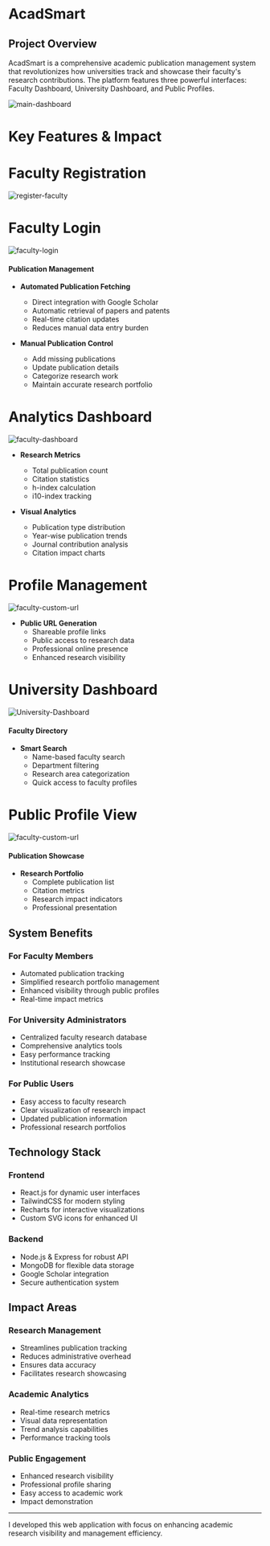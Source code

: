 # AcadSmart

## Project Overview
AcadSmart is a comprehensive academic publication management system that revolutionizes how universities track and showcase their faculty's research contributions. The platform features three powerful interfaces: Faculty Dashboard, University Dashboard, and Public Profiles.

![main-dashboard](https://github.com/user-attachments/assets/3534e517-7356-4a57-b781-021a466b1555)

# Key Features & Impact


# Faculty Registration
![register-faculty](https://github.com/user-attachments/assets/5320be61-884a-4707-91ed-8ca025604bd8)


# Faculty Login
![faculty-login](https://github.com/user-attachments/assets/71e39371-6d7d-4b18-afec-7649a837a381)

#### Publication Management
- **Automated Publication Fetching**
  - Direct integration with Google Scholar
  - Automatic retrieval of papers and patents
  - Real-time citation updates
  - Reduces manual data entry burden

- **Manual Publication Control**
  - Add missing publications
  - Update publication details
  - Categorize research work
  - Maintain accurate research portfolio

# Analytics Dashboard
![faculty-dashboard](https://github.com/user-attachments/assets/7b517527-0d9f-400e-a241-1034bc20760b)
- **Research Metrics**
  - Total publication count
  - Citation statistics
  - h-index calculation
  - i10-index tracking
  
- **Visual Analytics**
  - Publication type distribution
  - Year-wise publication trends
  - Journal contribution analysis
  - Citation impact charts

# Profile Management
![faculty-custom-url](https://github.com/user-attachments/assets/7424fbaf-659a-4290-bb90-22cdfe6e7857)
- **Public URL Generation**
  - Shareable profile links
  - Public access to research data
  - Professional online presence
  - Enhanced research visibility

# University Dashboard
![University-Dashboard](https://github.com/user-attachments/assets/627b6888-a7c5-4a2f-87a1-5e0f1b6a3f89)

#### Faculty Directory
- **Smart Search**
  - Name-based faculty search
  - Department filtering
  - Research area categorization
  - Quick access to faculty profiles

# Public Profile View
![faculty-custom-url](https://github.com/user-attachments/assets/48f45292-135d-4447-90d6-2ac63ae7c46d)

#### Publication Showcase
- **Research Portfolio**
  - Complete publication list
  - Citation metrics
  - Research impact indicators
  - Professional presentation

## System Benefits

### For Faculty Members
- Automated publication tracking
- Simplified research portfolio management
- Enhanced visibility through public profiles
- Real-time impact metrics

### For University Administrators
- Centralized faculty research database
- Comprehensive analytics tools
- Easy performance tracking
- Institutional research showcase

### For Public Users
- Easy access to faculty research
- Clear visualization of research impact
- Updated publication information
- Professional research portfolios

## Technology Stack

### Frontend
- React.js for dynamic user interfaces
- TailwindCSS for modern styling
- Recharts for interactive visualizations
- Custom SVG icons for enhanced UI

### Backend
- Node.js & Express for robust API
- MongoDB for flexible data storage
- Google Scholar integration
- Secure authentication system

## Impact Areas

### Research Management
- Streamlines publication tracking
- Reduces administrative overhead
- Ensures data accuracy
- Facilitates research showcasing

### Academic Analytics
- Real-time research metrics
- Visual data representation
- Trend analysis capabilities
- Performance tracking tools

### Public Engagement
- Enhanced research visibility
- Professional profile sharing
- Easy access to academic work
- Impact demonstration

---

I developed this web application with focus on enhancing academic research visibility and management efficiency.
